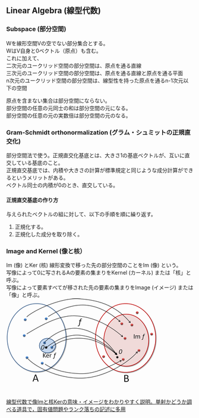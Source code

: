 ## Linear Algebra (線型代数)

### Subspace (部分空間)
Wを線形空間Vの空でない部分集合とする。  
WはV自身と0ベクトル（原点）も含む。  
これに加えて、  
二次元のユークリッド空間の部分空間は、原点を通る直線  
三次元のユークリッド空間の部分空間は、原点を通る直線と原点を通る平面  
n次元のユークリッド空間の部分空間は、線型性を持った原点を通るn-1次元以下の空間  

原点を含まない集合は部分空間にならない。  
部分空間の任意の元同士の和は部分空間の元になる。  
部分空間の任意の元の実数倍は部分空間の元のなる。


### Gram-Schmidt orthonormalization (グラム・シュミットの正規直交化)
部分空間法で使う。正規直交化基底とは、大きさ1の基底ベクトルが、互いに直交している基底のこと。  
正規直交基底では、内積や大きさの計算が標準規定と同じような成分計算ができるというメリットがある。  
ベクトル同士の内積が0のとき、直交している。  

#### 正規直交基底の作り方
与えられたベクトルの組に対して、以下の手順を順に繰り返す。
1. 正規化する。
2. 正規化した成分を取り除く。

### Image and Kernel (像と核）
Im (像) とKer (核) 
線形変換で移った先の部分空間のことをIm (像) という。  
写像によって0に写されるAの要素の集まりをKernel (カーネル) または「核」と呼ぶ。  
写像によって要素すべてが移された先の要素の集まりをImage (イメージ) または「像」と呼ぶ。
![核と像](/src/images/image_and_kernel.png)

[線型代数で像Imと核Kerの意味・イメージをわかりやすく説明。単射かどうか調べる道具で，固有値問題やランク落ちの記述に多用](http://study-guide.hatenablog.jp/entry/20150307/p1)
